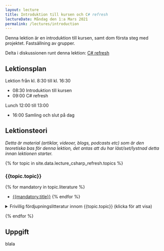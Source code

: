 ```yaml
---
layout: lecture
title: Introduktion till kursen och C# refresh
lectureDate: Måndag den 1:a Mars 2021
permalink: /lectures/introduction
---
```



Denna lektion är en introduktion till kursen, samt dom första steg med projektet. Fastsällning av grupper.

<i class="fa fa-comments" aria-hidden="true"></i> Delta i diskussionen runt denna lektion: [C# refresh](https://github.com/PGBSNH20/PGBSNH20-dataatkomst/discussions/3)

## Lektionsplan
Lektion från kl. 8:30 till kl. 16:30

* 08:30 Introduktion till kursen
* 09:00 C# refresh

Lunch 12:00 till 13:00

* 16:00 Samling och slut på dag

## Lektionsteori
*Detta är material (artiklar, videoer, blogs, podcasts etc) som är den teoretiska bas för denna lektion, det antas att du har läst/set/lystnad detta innan lektionen starter.*

{% for topic in site.data.lecture_csharp_refresh.topics %}
### {{topic.topic}}

{% for mandatory in topic.literature %}
* [{{mandatory.title}}]({{mandatory.url}})
{% endfor %}

<details markdown="1">
<summary>Frivillig fördjupningslitteratur innom {{topic.topic}} (klicka för att visa)</summary>
{% for optional in topic.optionalLiterature %}
* [{{optional.title}}]({{optional.url}})
{% endfor %}
</details>

{% endfor %}


## Uppgift

blala